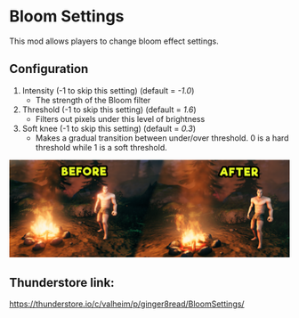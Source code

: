 # Bloom Settings

This mod allows players to change bloom effect settings.

## Configuration
1. Intensity (-1 to skip this setting) (default = *-1.0*)
   - The strength of the Bloom filter
2. Threshold (-1 to skip this setting) (default = *1.6*)
   - Filters out pixels under this level of brightness
3. Soft knee (-1 to skip this setting) (default = *0.3*)
   - Makes a gradual transition between under/over threshold. 0 is a hard threshold while 1 is a soft threshold.

![Screenshot](https://github.com/michalczemierowski/valheim-BloomSettings/blob/master/screenshots/ss.png?raw=true "a title")

## Thunderstore link:
https://thunderstore.io/c/valheim/p/ginger8read/BloomSettings/
